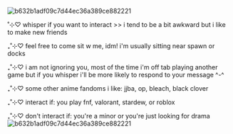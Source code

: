 
![b632b1adf09c7d44ec36a389ce882221](https://github.com/user-attachments/assets/a3538f62-673d-4034-9ee7-ddc4db982bce)

˚⊹♡ whisper if you want to interact >> i tend to be a bit awkward but i like to make new friends

₊˚⊹♡ feel free to come sit w me, idm! i'm usually sitting near spawn or docks

₊˚⊹♡ i am not ignoring you, most of the time i'm off tab playing another game but if you whisper i'll be more likely to respond to your message ^-^

₊˚⊹♡ some other anime fandoms i like: jjba, op, bleach, black clover

₊˚⊹♡ interact if: you play fnf, valorant, stardew, or roblox

₊˚⊹♡ don't interact if: you're a minor or you're just looking for drama
![b632b1adf09c7d44ec36a389ce882221](https://github.com/user-attachments/assets/a3538f62-673d-4034-9ee7-ddc4db982bce)
